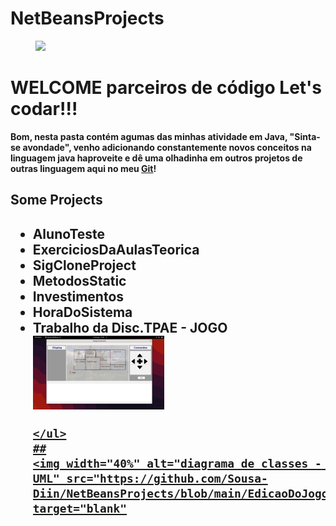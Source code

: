 # NetBeansProjects
 
  
<div id="img-topo">
<figure><img src="https://cdn.icon-icons.com/icons2/2699/PNG/512/java_logo_icon_168609.png"/></figure>
    <h1> <trong style="font-color: yellow">WELCOME<strong/> parceiros de código Let's codar!!!</h1>
</div>
    <p>Bom, nesta pasta contém agumas das minhas atividade em <Strong>Java</Strong>,
    "Sinta-se avondade", venho adicionando constantemente novos conceitos na linguagem java 
    haproveite e dê uma olhadinha em outros projetos de outras linguagem aqui no meu <a href="https://github.com/Sousa-Diin?tab=repositories">Git</a>!</p>
    <h2>Some Projects<h2/>
    <ul>
        <li>AlunoTeste</li>
        <li>ExerciciosDaAulasTeorica</li>
        <li>SigCloneProject</li>
        <li>MetodosStatic</li>
        <li>Investimentos</li>
        <li>HoraDoSistema</li>
        <li>Trabalho da Disc.TPAE - JOGO <a href="https://github.com/Sousa-Diin/NetBeansProjects/tree/main/EdicaoDoJogoZuul/src/edicaodojogozuul"/></li>
        <img width="45%" src="https://github.com/Sousa-Diin/NetBeansProjects/blob/main/EdicaoDoJogoZuul/src/edicaodojogozuul/img/Captura%20de%20tela%20de%202022-08-13%2017-08-16.png" alt="foto-jogo" target="_blank"/>
        
    </ul>
    ##
    <img width="40%" alt="diagrama de classes - UML" src="https://github.com/Sousa-Diin/NetBeansProjects/blob/main/EdicaoDoJogoZuul/src/edicaodojogozuul/UML/diagrama%20de%20classe.png" target="blank"


